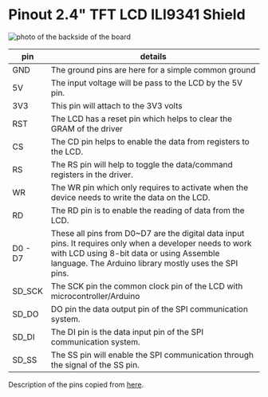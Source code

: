 # Pinout 2.4" TFT LCD ILI9341 Shield

![photo of the backside of the board](bottom_side.jpg "ILI9341 pinout")


| pin | details |
|-----|---------|
| GND | The ground pins are here for a simple common ground |
| 5V  | The input voltage will be pass to the LCD by the 5V pin. |
| 3V3 | This pin will attach to the 3V3 volts | 
| RST | The LCD has a reset pin which helps to clear the GRAM of the driver |
| CS  | The CD pin helps to enable the data from registers to the LCD. |
| RS  | The RS pin will help to toggle the data/command registers in the driver. |
| WR  | The WR pin which only requires to activate when the device needs to write the data on the LCD. | 
| RD  | The RD pin is to enable the reading of data from the LCD. |
| D0 - D7 | These all pins from D0~D7 are the digital data input pins. It requires only when a developer needs to work with LCD using 8-bit data or using Assemble language. The Arduino library mostly uses the SPI pins. | 
| SD_SCK | The SCK pin the common clock pin of the LCD with microcontroller/Arduino | 
| SD_DO  | DO pin the data output pin of the SPI communication system. |
| SD_DI  | The DI pin is the data input pin of the SPI communication system. |
| SD_SS  |  	The SS pin will enable the SPI communication through the signal of the SS pin. | 


Description of the pins copied from [here](https://microcontrollerslab.com/2-4-tft-lcd-touch-screen-module/).